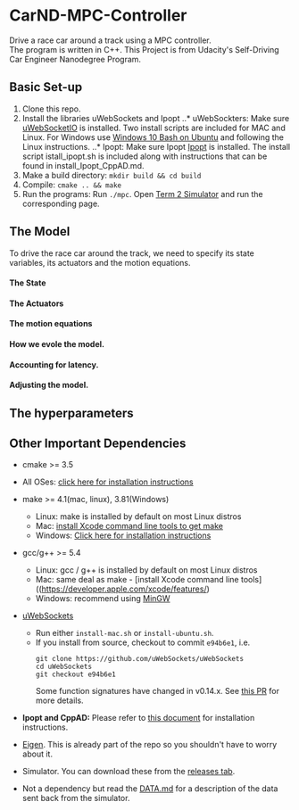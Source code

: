 # CarND-MPC-Controller
Drive a race car around a track using a MPC controller.  
The program is written in C++.  This Project is from Udacity's Self-Driving Car Engineer Nanodegree Program.

## Basic Set-up
1. Clone this repo.
2. Install the libraries uWebSockets and Ipopt 
..* uWebSockters: Make sure [uWebSocketIO](https://github.com/uWebSockets/uWebSockets) is installed.  Two install scripts are included for MAC and Linux.  For Windows use [Windows 10 Bash on Ubuntu](https://www.howtogeek.com/249966/how-to-install-and-use-the-linux-bash-shell-on-windows-10/) and following the Linux instructions.
..* Ipopt: Make sure Ipopt [Ipopt](https://projects.coin-or.org/Ipopt) is installed. The install script istall_ipopt.sh is included along with instructions that can be found in install_Ipopt_CppAD.md.
3. Make a build directory: `mkdir build && cd build`
4. Compile: `cmake .. && make`
5. Run the programs: Run `./mpc`. Open [Term 2 Simulator](https://github.com/udacity/self-driving-car-sim/releases) and run the corresponding page.  

## The Model
To drive the race car around the track, we need to specify its state variables, its actuators and the motion equations.
#### The State
#### The Actuators
#### The motion equations

#### How we evole the model.

#### Accounting for latency.

#### Adjusting the model.


## The hyperparameters

## Other Important Dependencies

* cmake >= 3.5
 * All OSes: [click here for installation instructions](https://cmake.org/install/)
* make >= 4.1(mac, linux), 3.81(Windows)
  * Linux: make is installed by default on most Linux distros
  * Mac: [install Xcode command line tools to get make](https://developer.apple.com/xcode/features/)
  * Windows: [Click here for installation instructions](http://gnuwin32.sourceforge.net/packages/make.htm)
* gcc/g++ >= 5.4
  * Linux: gcc / g++ is installed by default on most Linux distros
  * Mac: same deal as make - [install Xcode command line tools]((https://developer.apple.com/xcode/features/)
  * Windows: recommend using [MinGW](http://www.mingw.org/)
* [uWebSockets](https://github.com/uWebSockets/uWebSockets)
  * Run either `install-mac.sh` or `install-ubuntu.sh`.
  * If you install from source, checkout to commit `e94b6e1`, i.e.
    ```
    git clone https://github.com/uWebSockets/uWebSockets
    cd uWebSockets
    git checkout e94b6e1
    ```
    Some function signatures have changed in v0.14.x. See [this PR](https://github.com/udacity/CarND-MPC-Project/pull/3) for more details.

* **Ipopt and CppAD:** Please refer to [this document](https://github.com/udacity/CarND-MPC-Project/blob/master/install_Ipopt_CppAD.md) for installation instructions.
* [Eigen](http://eigen.tuxfamily.org/index.php?title=Main_Page). This is already part of the repo so you shouldn't have to worry about it.
* Simulator. You can download these from the [releases tab](https://github.com/udacity/self-driving-car-sim/releases).
* Not a dependency but read the [DATA.md](./DATA.md) for a description of the data sent back from the simulator.
